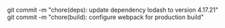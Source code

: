 git commit -m "chore(deps): update dependency lodash to version 4.17.21"
git commit -m "chore(build): configure webpack for production build"
